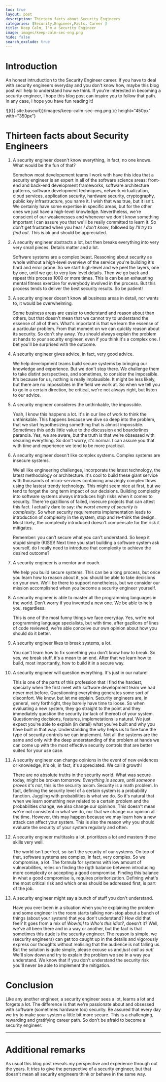 ```yaml
---
toc: true
layout: post
description: Thirteen facts about Security Engineers
categories: [Security,Engineer,Facts, Career ]
title: Keep Calm, I'm a Security Engineer 
image: images/keep-calm-sec-eng.png
hide: false
search_exclude: true
---
```


# Introduction 
An honest intruduction to the Security Engineer career. If you have to deal with security engineers everyday and you don't know how, maybe this blog post will help to understand how we think. If you're interested in becoming a security engineer, I hope this blog post can inspire you to follow that path. In any case, I hope you have fun reading it! 

![]({{ site.baseurl}}/images/keep-calm-sec-eng.png ){: height="450px" with="350px"}


# Thirteen facts about Security Engineers

1. A security engineer doesn't know everything, in fact, no one knows. What would be the fun of that?

    Somehow most developement teams I work with have this idea that a security engineer is an expert in all of the software science areas: front-end and back-end development frameworks, software architecture patterns, software development techniques, network virtualization, cloud services, application security, hardware security, cryptography, public key infrastructure, you name it. I wish that was true, but it isn't. We certainly have some expertise in specific areas, but for the other ones we just have a high-level knowledge. Nevertheless, we're conscient of our weakenesses and whenever we don't know something important I can assure you that we'll be really committed to learn it. So don't get frustated when you hear *I don't know*, followed by *I'll try to find out*. This is ok and should be appreciated. 


2. A security engineer abstracts a lot, but then breaks everything into very very small pieces. Details matter and a lot.

    Software systems are a complex beast. Reasoning about security as whole without a high-level overview of the service you're building it's hard and error prone. So we start high-level and we peel the layers, one by one, until we get to very low level details. Then we go back and repeat this process 1000 or more times. This is can be an exhausting mental fitness exercise for everybody involved in the process. But this process tends to deliver the best security results. So be patient!

3. A security engineer doesn't know all business areas in detail, nor wants to, it would be overwhelming. 

    Some business areas are easier to understand and reason about than others, but that doesn't mean that we cannot try to understand the essense of all of them. What's important is that we learn the essense of a particular problem. From that moment on we can quickly reason about its security. So don't shy away. You should always explain the problem at hands to your security engineer, even if you think it's a complex one. I bet you'll be surprised with the outcome.

4. A security engineer gives advice, in fact, very good advice.

    We help development teams build secure systems by bringing our knowledge and experience. But we don't stop there. We challenge them to take distint perspectives, and sometimes, to consider the impossible. It's because for us, nothing is really implausible. It might be less likely, but there are no impossibles in the field we work at. So when we tell you to go in a certain direction, be critical, we're not always right, but listen to our advice.


5. A security engineer consideres the unthinkable, the impossible. 

    Yeah, I know this happens a lot. It's in our line of work to think the unthinkable. This happens because we dive so deep into the problem, that we start hypothesizing something that is almost impossible. Sometimes this adds little value to the discussion and boarderlines paranoia. Yes, we are aware, but the truth is that we're obsessed with securing everything. So don't worry, it's normal. I can assure you that with time and experience we tend to be more practical.  

6. A security engineer doesn't like complex systems. Complex systems are insecure systems.

    We all like engineering challenges, incorporate the latest technology, the latest methodology or architecture. It's cool to build these giant service with thousands of micro-services containing amazingly complex flows using the lastest trendy technology. This might seem nice at first, but we tend to forget the long term impact of our decisions. Building complexity into software systems always introduces high risks when it comes to security. There're gazillions of failed, insecure projects that can attest this fact. I actually dare to say: *the worst enemy of security is complexity*. So when security requirements implementation leads to introduction of complexity in the system, stop and re-think the design. Most likely, the complexity introduced doesn't compensate for the risk it mitigates. 

    Remember: you can't secure what you can't understand. So keep it stupid simple (KISS)! Next time you start building a software system ask yourself, do I really need to introduce that complexity to achieve the desired outcome?

7. A security engineer is a mentor and coach. 

    We help you build secure systems. This can be a long process, but once you learn how to reason about it, you should be able to take decisions on your own. We'll be there to support nonetheless, but we consider our mission accomplished when you become a security engineer yourself. 

8. A security engineer is able to master all the programming languages in the world. Don't worry if you invented a new one. We be able to help you, regardless. 

    This is one of the most funny things we face everyday. Yes, we're not programming language specialists, but with time, after gazilions of lines of code reviewed, we're able conceive our own opinion about how you should do it better.  


9. A security engineer likes to break systems, a lot.
 
    You can't learn how to fix something you don't know how to break. So yes, we break stuff, it's a mean to an end. After that we learn how to build, most importantly, how to build it in a secure way.  

10. A security engineer will question everything. It's just in our nature!

    This is one of the parts of this profession that I find the hardest, specially when the first meet with software development team we had never met before. Questionning everything generates some sort of disconfort. We know, but let me explain. Security engineers are, in general, very forthright, they barelly have time to loose. So when evaluating a new system, they go straight to the point and they immediately question the security (or lack of thereof) of your system. Questionning decisions, features, implemetations is natural. We just expect you're able to explain (in detail) what you've built and why you have built in that way. Understanding the *why* helps us to fine tune the type of security controls we can implement. Not all the systems are the same and only with the deep understanding of the problem at hands we can come up with the most effective security controls that are better suited for your use case. 


11. A security engineer can change opinions in the event of new evidences or knowledge, it's ok, in fact, it's appreciated. We call it growth!

    There are no absolute truths in the security world. What was secure today, might be broken tomorrow. *Everything is secure, until someone proves it's not*, this is the security axiom. Security is a math problem. In fact, defining the security level of a certain system is a probability function. Juggling with probabilities is what we do. So it's natural that when we learn something new related to a certain problem and the probabilities change, we also change our opininon. This doesn't mean we're not consistent in what we do, nor that we change our opinion all the time. However, this may happen because we may learn how a new attack can affect your system. This is also the reason why you should evaluate the security of your system regularly and often.  


12. A security engineer multitasks a lot, prioritizes a lot and masters these skills very well.

    The world isn't perfect, so isn't the security of our systems. On top of that, software systems are complex, in fact, very complex. So we compromise, a lot. The formula for systems with low amount of vulnerabilities, relies on finding the rigth balance between introducing more complexity or accepting a good compromise. Finding this balance in what a good compromise is, requires prioritorization. Defining what's the most critical risk and which ones should be addressed first, is part of the job. 


13. A security engineer might say a bunch of stuff you don't understand. 

    Have you ever been in a situation when you're explaining the problem and some engineer in the room starts talking non-stop about a bunch of things (about your system) that you don't understand? How did that feel? It goes from a mix of *Wow(s)!* to *Who's this idiot?*, doesn't it? Well, we've all been there and in a way or another, but the fact is that sometimes this dude is the security engineer. The reason is simple, we (security engineers) can get too caught up in the details and vigorously express our thoughts without realising that the audience is not falling us. But the solution is quite simple, please excuse us and *just call us out!* We'll slow down and try to explain the problem we see in a way you understand. We know that if you don't understand the security risk you'll never be able to implement the mitigation.  

# Conclusion

Like any another engineer, a security engineer sees a lot, learns a lot and forgets a lot. The difference is that we're passionate about and obsessed with software (sometimes hardware too) security. 
Be assured that every day we try to make your system a little bit more secure. This is a challenging, rewarding and gratifying career path. So don't be afraid to become a security engineer.  

---- 

# Additional remarks

As usual this blog post reveals my perspective and experience through out the years. It tries to give the perspective of a security engineer, but that doesn't mean all security engineers think or behave in the same way. 




